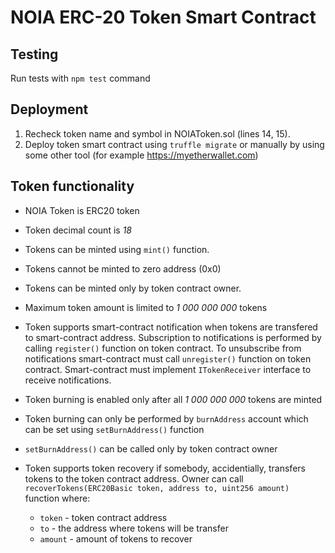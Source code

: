 # NOIA ERC-20 Token Smart Contract

## Testing

Run tests with `npm test` command

## Deployment

1. Recheck token name and symbol in NOIAToken.sol (lines 14, 15).
2. Deploy token smart contract using `truffle migrate` or manually by using some other tool (for example https://myetherwallet.com)

## Token functionality

* NOIA Token is ERC20 token 

* Token decimal count is *18*

* Tokens can be minted using `mint()` function.

* Tokens cannot be minted to zero address (0x0)

* Tokens can be minted only by token contract owner.

* Maximum token amount is limited to *1 000 000 000* tokens

* Token supports smart-contract notification when tokens are transfered to smart-contract address. Subscription to notifications is performed by calling `register()` function on token contract. To unsubscribe from notifications smart-contract must call `unregister()` function on token contract. Smart-contract must implement `ITokenReceiver` interface to receive notifications.

* Token burning is enabled only after all *1 000 000 000* tokens are minted

* Token burning can only be performed by `burnAddress` account which can be set using `setBurnAddress()` function

* `setBurnAddress()` can be called only by token contract owner

* Token supports token recovery if somebody, accidentially, transfers tokens to the token contract address. Owner can call `recoverTokens(ERC20Basic token, address to, uint256 amount)` function where:
  * `token` - token contract address
  * `to` - the address where tokens will be transfer
  * `amount` - amount of tokens to recover
